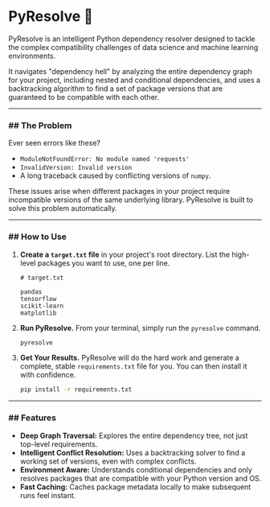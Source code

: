 # PyResolve 🧩

PyResolve is an intelligent Python dependency resolver designed to tackle the complex compatibility challenges of data science and machine learning environments.

It navigates "dependency hell" by analyzing the entire dependency graph for your project, including nested and conditional dependencies, and uses a backtracking algorithm to find a set of package versions that are guaranteed to be compatible with each other.

---

### ## The Problem

Ever seen errors like these?
* `ModuleNotFoundError: No module named 'requests'`
* `InvalidVersion: Invalid version`
* A long traceback caused by conflicting versions of `numpy`.

These issues arise when different packages in your project require incompatible versions of the same underlying library. PyResolve is built to solve this problem automatically.

---

### ## How to Use

1.  **Create a `target.txt` file** in your project's root directory. List the high-level packages you want to use, one per line.

    ```text
    # target.txt

    pandas
    tensorflow
    scikit-learn
    matplotlib
    ```

2.  **Run PyResolve.** From your terminal, simply run the `pyresolve` command.

    ```bash
    pyresolve
    ```

3.  **Get Your Results.** PyResolve will do the hard work and generate a complete, stable `requirements.txt` file for you. You can then install it with confidence.

    ```bash
    pip install -r requirements.txt
    ```

---

### ## Features

* **Deep Graph Traversal:** Explores the entire dependency tree, not just top-level requirements.
* **Intelligent Conflict Resolution:** Uses a backtracking solver to find a working set of versions, even with complex conflicts.
* **Environment Aware:** Understands conditional dependencies and only resolves packages that are compatible with your Python version and OS.
* **Fast Caching:** Caches package metadata locally to make subsequent runs feel instant.